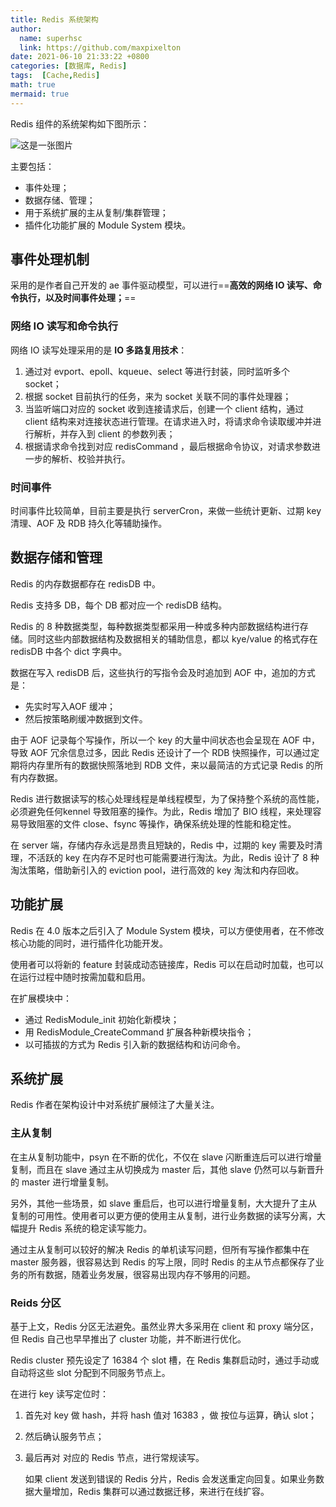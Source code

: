 ```yaml
---
title: Redis 系统架构
author:
  name: superhsc
  link: https://github.com/maxpixelton
date: 2021-06-10 21:33:22 +0800
categories: [数据库, Redis]
tags:  [Cache,Redis]
math: true
mermaid: true
---
```


Redis 组件的系统架构如下图所示：

![这是一张图片](https://maxpixelton.github.io/images/assert/db/cache/cache-redis-0401.png)

主要包括：

- 事件处理；
- 数据存储、管理；
- 用于系统扩展的主从复制/集群管理；
- 插件化功能扩展的 Module System 模块。

## 事件处理机制

采用的是作者自己开发的 ae 事件驱动模型，可以进行==**高效的网络 IO 读写、命令执行，以及时间事件处理；**==

### 网络 IO 读写和命令执行

网络 IO 读写处理采用的是 **IO 多路复用技术**：

1. 通过对 evport、epoll、kqueue、select 等进行封装，同时监听多个 socket；
2. 根据 socket 目前执行的任务，来为 socket 关联不同的事件处理器；
3. 当监听端口对应的 socket 收到连接请求后，创建一个 client 结构，通过 client 结构来对连接状态进行管理。在请求进入时，将请求命令读取缓冲并进行解析，并存入到 client 的参数列表；
4. 根据请求命令找到对应 redisCommand ，最后根据命令协议，对请求参数进一步的解析、校验并执行。

### 时间事件

时间事件比较简单，目前主要是执行 serverCron，来做一些统计更新、过期 key 清理、AOF 及 RDB 持久化等辅助操作。

## 数据存储和管理

Redis 的内存数据都存在 redisDB 中。

Redis 支持多 DB，每个 DB 都对应一个 redisDB 结构。

Redis 的 8 种数据类型，每种数据类型都采用一种或多种内部数据结构进行存储。同时这些内部数据结构及数据相关的辅助信息，都以 kye/value 的格式存在 redisDB 中各个 dict 字典中。

数据在写入 redisDB 后，这些执行的写指令会及时追加到 AOF 中，追加的方式是：

- 先实时写入AOF 缓冲；
- 然后按策略刷缓冲数据到文件。

由于 AOF 记录每个写操作，所以一个 key 的大量中间状态也会呈现在 AOF 中，导致 AOF 冗余信息过多，因此 Redis 还设计了一个 RDB 快照操作，可以通过定期将内存里所有的数据快照落地到 RDB 文件，来以最简洁的方式记录 Redis 的所有内存数据。

Redis 进行数据读写的核心处理线程是单线程模型，为了保持整个系统的高性能，必须避免任何kennel 导致阻塞的操作。为此，Redis 增加了 BIO 线程，来处理容易导致阻塞的文件 close、fsync 等操作，确保系统处理的性能和稳定性。

在 server 端，存储内存永远是昂贵且短缺的，Redis 中，过期的 key 需要及时清理，不活跃的 key 在内存不足时也可能需要进行淘汰。为此，Redis 设计了 8 种淘汰策略，借助新引入的 eviction pool，进行高效的 key 淘汰和内存回收。

## 功能扩展

Redis 在 4.0 版本之后引入了 Module System 模块，可以方便使用者，在不修改核心功能的同时，进行插件化功能开发。

使用者可以将新的 feature 封装成动态链接库，Redis 可以在启动时加载，也可以在运行过程中随时按需加载和启用。

在扩展模块中：

- 通过 RedisModule_init 初始化新模块；
- 用 RedisModule_CreateCommand 扩展各种新模块指令；
- 以可插拔的方式为 Redis 引入新的数据结构和访问命令。

## 系统扩展

Redis 作者在架构设计中对系统扩展倾注了大量关注。

### 主从复制

在主从复制功能中，psyn 在不断的优化，不仅在 slave 闪断重连后可以进行增量复制，而且在 slave 通过主从切换成为 master 后，其他 slave 仍然可以与新晋升的 master 进行增量复制。

另外，其他一些场景，如 slave 重启后，也可以进行增量复制，大大提升了主从复制的可用性。使用者可以更方便的使用主从复制，进行业务数据的读写分离，大幅提升 Redis 系统的稳定读写能力。

通过主从复制可以较好的解决 Redis 的单机读写问题，但所有写操作都集中在 master 服务器，很容易达到 Redis 的写上限，同时 Redis 的主从节点都保存了业务的所有数据，随着业务发展，很容易出现内存不够用的问题。

### Reids 分区

基于上文，Redis 分区无法避免。虽然业界大多采用在 client 和 proxy 端分区，但 Redis 自己也早早推出了 cluster 功能，并不断进行优化。

Redis cluster 预先设定了 16384 个 slot 槽，在 Redis 集群启动时，通过手动或自动将这些 slot 分配到不同服务节点上。

在进行 key 读写定位时：

1. 首先对 key 做 hash，并将 hash 值对 16383 ，做 按位与运算，确认 slot；

2. 然后确认服务节点；

3. 最后再对 对应的 Redis 节点，进行常规读写。

   如果 client 发送到错误的 Redis 分片，Redis 会发送重定向回复。如果业务数据大量增加，Redis 集群可以通过数据迁移，来进行在线扩容。





